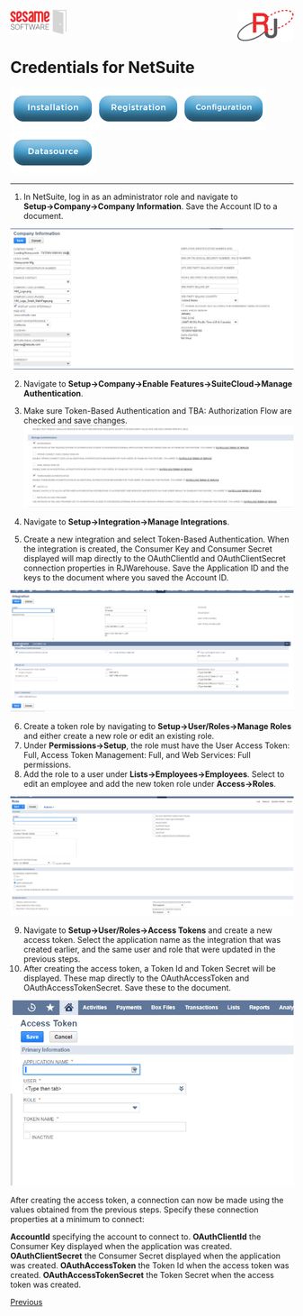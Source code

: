 <img  src="../../images/SesameSoftwareLogo-2020Final.png" width="100"><img align=right src="../../images/RJOrbitLogo-2021Final.png" width="100">


# Credentials for NetSuite

[![Installation](../../images/Button_Installation.png)](../../guides/installguide.md)[![Registration](../../images/Button_Registration.png)](../../guides/RegistrationGuide.md)[![Configuration](../../images/Button_Configuration.png)](../../guides/configurationGuide.md)[![Datasource](../../images/Button_Datasource.png)](../README.md)

---


1. In NetSuite, log in as an administrator role and navigate to **Setup&rarr;Company&rarr;Company Information**. Save the Account ID to a document.

![account id](../../images/NetsuiteAccountId.png)

2. Navigate to **Setup&rarr;Company&rarr;Enable Features&rarr;SuiteCloud&rarr;Manage Authentication**. 
3. Make sure Token-Based Authentication and TBA: Authorization Flow are checked and save changes.
![Manage Authentication](../../images/NetsuiteManageAuthentication.png)

4. Navigate to **Setup&rarr;Integration&rarr;Manage Integrations**. 
5. Create a new integration and select Token-Based Authentication. When the integration is created, the Consumer Key and Consumer Secret displayed will map directly to the OAuthClientId and OAuthClientSecret connection properties in RJWarehouse. Save the Application ID and the keys to the document where you saved the Account ID.

![Manage Integrations](../../images/NetsuiteManageIntegrations.png)

6. Create a token role by navigating to **Setup&rarr;User/Roles&rarr;Manage Roles** and either create a new role or edit an existing role.
7. Under **Permissions&rarr;Setup**, the role must have the User Access Token: Full, Access Token Management: Full, and Web Services: Full permissions.
8. Add the role to a user under **Lists&rarr;Employees&rarr;Employees**. Select to edit an employee and add the new token role under **Access&rarr;Roles**.

![Manage Roles](../../images/NetsuiteManageRoles.png)

9. Navigate to **Setup&rarr;User/Roles&rarr;Access Tokens** and create a new access token. Select the application name as the integration that was created earlier, and the same user and role that were updated in the previous steps.
10. After creating the access token, a Token Id and Token Secret will be displayed. These map directly to the OAuthAccessToken and OAuthAccessTokenSecret. Save these to the document.

![AccessTokens](../../images/NetsuiteAccessTokens.png)

After creating the access token, a connection can now be made using the values obtained from the previous steps. Specify these connection properties at a minimum to connect:

**AccountId** specifying the account to connect to.
**OAuthClientId** the Consumer Key displayed when the application was created.
**OAuthClientSecret** the Consumer Secret displayed when the application was created.
**OAuthAccessToken** the Token Id when the access token was created.
**OAuthAccessTokenSecret** the Token Secret when the access token was created.

[Previous](../netsuite.md)